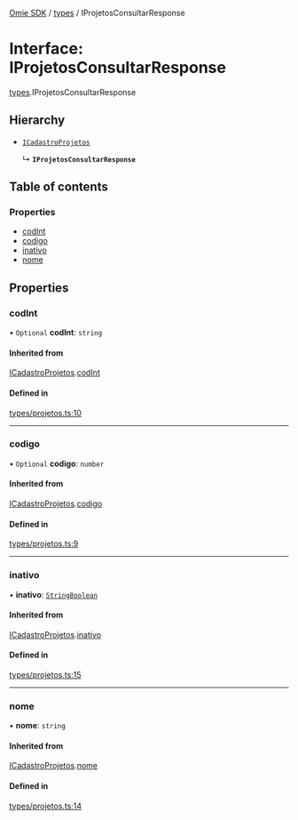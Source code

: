 [Omie SDK](../README.md) / [types](../modules/types.md) / IProjetosConsultarResponse

# Interface: IProjetosConsultarResponse

[types](../modules/types.md).IProjetosConsultarResponse

## Hierarchy

- [`ICadastroProjetos`](types.ICadastroProjetos.md)

  ↳ **`IProjetosConsultarResponse`**

## Table of contents

### Properties

- [codInt](types.IProjetosConsultarResponse.md#codint)
- [codigo](types.IProjetosConsultarResponse.md#codigo)
- [inativo](types.IProjetosConsultarResponse.md#inativo)
- [nome](types.IProjetosConsultarResponse.md#nome)

## Properties

### codInt

• `Optional` **codInt**: `string`

#### Inherited from

[ICadastroProjetos](types.ICadastroProjetos.md).[codInt](types.ICadastroProjetos.md#codint)

#### Defined in

[types/projetos.ts:10](https://github.com/lucas-bogos/omie-sdk/blob/f0ca102/src/types/projetos.ts#L10)

___

### codigo

• `Optional` **codigo**: `number`

#### Inherited from

[ICadastroProjetos](types.ICadastroProjetos.md).[codigo](types.ICadastroProjetos.md#codigo)

#### Defined in

[types/projetos.ts:9](https://github.com/lucas-bogos/omie-sdk/blob/f0ca102/src/types/projetos.ts#L9)

___

### inativo

• **inativo**: [`StringBoolean`](../modules/types.md#stringboolean)

#### Inherited from

[ICadastroProjetos](types.ICadastroProjetos.md).[inativo](types.ICadastroProjetos.md#inativo)

#### Defined in

[types/projetos.ts:15](https://github.com/lucas-bogos/omie-sdk/blob/f0ca102/src/types/projetos.ts#L15)

___

### nome

• **nome**: `string`

#### Inherited from

[ICadastroProjetos](types.ICadastroProjetos.md).[nome](types.ICadastroProjetos.md#nome)

#### Defined in

[types/projetos.ts:14](https://github.com/lucas-bogos/omie-sdk/blob/f0ca102/src/types/projetos.ts#L14)
